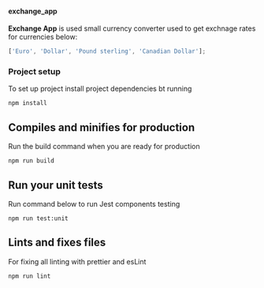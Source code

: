 #### exchange_app

**Exchange App** is used small currency converter used to get exchnage rates for currencies below:

```javascript
['Euro', 'Dollar', 'Pound sterling', 'Canadian Dollar'];
```

### Project setup

To set up project install project dependencies bt running

```
npm install
```

## Compiles and minifies for production

Run the build command when you are ready for production

```
npm run build
```

## Run your unit tests

Run command below to run Jest components testing

```
npm run test:unit
```

## Lints and fixes files

For fixing all linting with prettier and esLint

```
npm run lint
```
